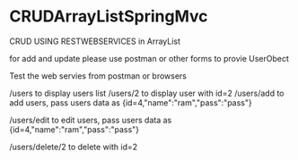 # CRUDArrayListSpringMvc
CRUD USING RESTWEBSERVICES in ArrayList

for add and update please use postman or other forms to provie UserObect


Test the web servies from postman or browsers

/users  to display users list
/users/2  to display user with id=2
/users/add    to add users, pass users data as {id=4,"name":"ram","pass":"pass"}

/users/edit  to edit users, pass users data as {id=4,"name":"ram","pass":"pass"}

/users/delete/2  to delete with id=2
